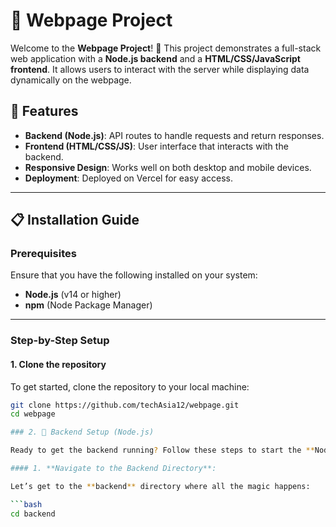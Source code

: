 # 🚀 Webpage Project

Welcome to the **Webpage Project**! 🎉 This project demonstrates a full-stack web application with a **Node.js backend** and a **HTML/CSS/JavaScript frontend**. It allows users to interact with the server while displaying data dynamically on the webpage.

## 🌟 Features

- **Backend (Node.js)**: API routes to handle requests and return responses.
- **Frontend (HTML/CSS/JS)**: User interface that interacts with the backend.
- **Responsive Design**: Works well on both desktop and mobile devices.
- **Deployment**: Deployed on Vercel for easy access.

---

## 📋 Installation Guide

### Prerequisites

Ensure that you have the following installed on your system:
- **Node.js** (v14 or higher)
- **npm** (Node Package Manager)

---

### Step-by-Step Setup

#### 1. Clone the repository

To get started, clone the repository to your local machine:

```bash
git clone https://github.com/techAsia12/webpage.git
cd webpage

### 2. 🚀 Backend Setup (Node.js)

Ready to get the backend running? Follow these steps to start the **Node.js** server and power your app! 💻✨

#### 1. **Navigate to the Backend Directory**:

Let’s get to the **backend** directory where all the magic happens:

```bash
cd backend
